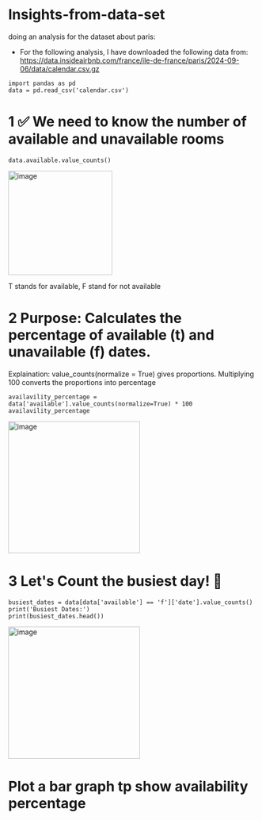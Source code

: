 # Insights-from-data-set
doing an analysis for the dataset about paris:
* For the following analysis, I have downloaded the following data from: https://data.insideairbnb.com/france/ile-de-france/paris/2024-09-06/data/calendar.csv.gz
⁠
```
import pandas as pd
data = pd.read_csv('calendar.csv')
```
 
# 1 :white_check_mark: We need to know the number of available and unavailable rooms

```
data.available.value_counts()
```
<img width="210" alt="image" src="https://github.com/user-attachments/assets/3c06fe7c-0a84-490a-bc90-0c04c1689e75" />


T stands for available, F stand for not available

# 2 Purpose: Calculates the percentage of available (t) and unavailable (f) dates.
Explaination: value_counts(normalize = True) gives proportions. Multiplying 100 converts the proportions into percentage

```
availavility_percentage = data['available'].value_counts(normalize=True) * 100
availavility_percentage
```
<img width="266" alt="image" src="https://github.com/user-attachments/assets/66050a9e-306d-4125-b8f5-cb8332c898b4" />

# 3 Let's Count the busiest day! :triangular_flag_on_post:

```
busiest_dates = data[data['available'] == 'f']['date'].value_counts()
print('Busiest Dates:')
print(busiest_dates.head())
```
<img width="266" alt="image" src="https://github.com/user-attachments/assets/4271d577-51d4-4d28-b5aa-6ba79dc54116" />

# Plot a bar graph tp show availability percentage

```
```
